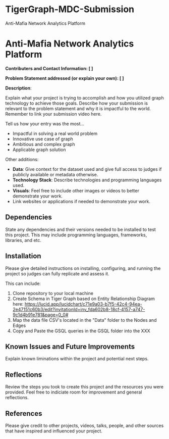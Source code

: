 # TigerGraph-MDC-Submission
Anti-Mafia Network Analytics Platform


# Anti-Mafia Network Analytics Platform
**Contributers and Contact Information: [ ]**



**Problem Statement addressed (or explain your own): [ ]**

**Description**: 

Explain what your project is trying to accomplish and how you utilized graph technology to achieve those goals. 
Describe how your submission is relevant to the problem statement and why it is impactful to the world. Remember to link your submission video here. 

Tell us how your entry was the most...					

- Impactful in solving a real world problem 
- Innovative use case of graph
- Ambitious and complex graph
- Applicable graph solution 

Other additions: 

 - **Data**: Give context for the dataset used and give full access to judges if publicly available or metadata otherwise. 
 - **Technology Stack**: Describe technologies and programming languages used. 
 - **Visuals**: Feel free to include other images or videos to better demonstrate your work.
 - Link websites or applications if needed to demonstrate your work. 

## Dependencies

State any dependencies and their versions needed to be installed to test this project. This may include programming languages, frameworks, libraries, and etc. 

## Installation

Please give detailed instructions on installing, configuring, and running the project so judges can fully replicate and assess it. 

This can include:
1. Clone repository to your local machine
2. Create Schema in Tiger Graph based on Entity Relationship Diagram here: https://lucid.app/lucidchart/c71e9a03-b7f5-42c4-94ea-2e47151c60b3/edit?invitationId=inv_fda602b8-18cf-4157-a747-9c1d4b91e781&page=0_0#
3. Map the data file CSV's located in the "Data" folder to the Nodes and Edges
4. Copy and Paste the GSQL queries in the GSQL folder into the XXX

## Known Issues and Future Improvements

Explain known liminations within the project and potential next steps. 

## Reflections

Review the steps you took to create this project and the resources you were provided. Feel free to indiciate room for improvement and general reflections.

## References

Please give credit to other projects, videos, talks, people, and other sources that have inspired and influenced your project. 
